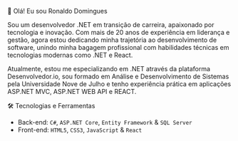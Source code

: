 👋 Olá! Eu sou Ronaldo Domingues

Sou um desenvolvedor .NET em transição de carreira, apaixonado por tecnologia e inovação. Com mais de 20 anos de experiência em liderança e gestão, agora estou dedicando minha trajetória ao desenvolvimento de software, unindo minha bagagem profissional com habilidades técnicas em tecnologias modernas como .NET e React.

Atualmente, estou me especializando em .NET através da plataforma Desenvolvedor.io, sou formado em Análise e Desenvolvimento de Sistemas pela Universidade Nove de Julho e tenho experiência prática em aplicações ASP.NET MVC, ASP.NET WEB API e REACT.

🛠️ Tecnologias e Ferramentas

- Back-end: `C#`, `ASP.NET Core`, `Entity Framework` & `SQL Server`
- Front-end: `HTML5`, `CSS3`, `JavaScript` & `React`
